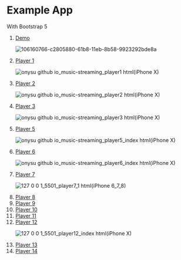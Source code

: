 # Example App

With Bootstrap 5

<ol>
  <li><a href="https://onysu.github.io/music-streaming/">Demo</a></li>

![106160766-c2805880-61b8-11eb-8b58-9923292bde8a](https://user-images.githubusercontent.com/14862922/106560712-09c06d80-655a-11eb-900a-35974ae0116d.png)

  <li><a href="https://onysu.github.io/music-streaming/player1.html">Player 1</a></li>

![onysu github io_music-streaming_player1 html(iPhone X)](https://user-images.githubusercontent.com/14862922/106606085-49a44680-6594-11eb-8f1e-4769b33f9966.png)

  <li><a href="https://onysu.github.io/music-streaming/player2.html">Player 2</a></li>

![onysu github io_music-streaming_player2 html(iPhone X)](https://user-images.githubusercontent.com/14862922/106606124-54f77200-6594-11eb-883b-bdaa6333116a.png)

  <li><a href="https://onysu.github.io/music-streaming/player3.html">Player 3</a></li>

![onysu github io_music-streaming_player3 html(iPhone X)](https://user-images.githubusercontent.com/14862922/106606451-bb7c9000-6594-11eb-82b6-4fcbdca83295.png)

  <li><a href="https://onysu.github.io/music-streaming/player5/index.html">Player 5</a></li>

![onysu github io_music-streaming_player5_index html(iPhone X)](https://user-images.githubusercontent.com/14862922/106606498-c800e880-6594-11eb-8f23-252538dfc926.png)

  <li><a href="https://onysu.github.io/music-streaming/player6/index.html">Player 6</a></li>

![onysu github io_music-streaming_player6_index html(iPhone X)](https://user-images.githubusercontent.com/14862922/106606534-d3ecaa80-6594-11eb-987d-abd479d73bc6.png)

  <li><a href="https://onysu.github.io/music-streaming/player7/index.html">Player 7</a></li>

![127 0 0 1_5501_player7_1 html(iPhone 6_7_8)](https://user-images.githubusercontent.com/14862922/106560030-e34e0280-6558-11eb-96d5-19e4be4c870b.png)

  <li><a href="https://onysu.github.io/music-streaming/player8/index.html">Player 8</a></li>
  <li><a href="https://onysu.github.io/music-streaming/player9/index.html">Player 9</a></li>
  <li><a href="https://onysu.github.io/music-streaming/player10/index.html">Player 10</a></li>
  <li><a href="https://onysu.github.io/music-streaming/player11/index.html">Player 11</a></li>
  <li><a href="https://onysu.github.io/music-streaming/player12/index.html">Player 12</a></li>

![127 0 0 1_5501_player12_index html(iPhone X)](https://user-images.githubusercontent.com/14862922/106604817-bc142700-6592-11eb-9337-7c6754129488.png)

  <li><a href="https://onysu.github.io/music-streaming/player13/index.html">Player 13</a></li>
  <li><a href="https://onysu.github.io/music-streaming/player14/index.html">Player 14</a></li>
</ol>